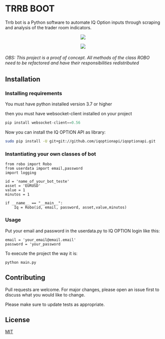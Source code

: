# TRRB BOOT

Trrb bot is a Python software to automate IQ Option inputs through scraping and analysis of the trader room indicators.

<p align="center">
  <img src="https://user-images.githubusercontent.com/55309160/87235970-43ad0500-c3b9-11ea-88c6-5c40ab72f7a3.PNG"/>
</p>

<p align="center">
   <img src="https://user-images.githubusercontent.com/55309160/87235972-47408c00-c3b9-11ea-9862-e933c44ef571.PNG"/>
</p>

###### OBS: This project is a proof  of concept. All methods of the class ROBO need to be refactored and have their responsibilities redistributed

## Installation

### Installing requirements

You must have python installed version 3.7 or higher

then you must have websocket-client installed on your project

```python
pip install websocket-client==0.56
```

Now you can install the IQ OPTION API as library:

```bash
sudo pip install -U git+git://github.com/iqoptionapi/iqoptionapi.git
```

### Instantiating your own classes of bot

```
from robo import Robo
from userdata import email,password
import logging

id = 'name_of_your_bot_teste'
asset = 'EURUSD' 
value = 1
minutos = 1

if __name__ == "__main__":
    Iq = Robo(id, email, password, asset,value,minutos)
```

### Usage

Put your email and password in the userdata.py to IQ OPTION login like this:

```
email = 'your_email@email.email'
password = 'your_password
```
To execute the project the way it is:
   
    python main.py


## Contributing
Pull requests are welcome. For major changes, please open an issue first to discuss what you would like to change.

Please make sure to update tests as appropriate.

## License
[MIT](https://choosealicense.com/licenses/mit/)
